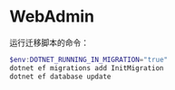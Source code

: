 # WebAdmin

运行迁移脚本的命令：
```PowerShell
$env:DOTNET_RUNNING_IN_MIGRATION="true"
dotnet ef migrations add InitMigration
dotnet ef database update
```